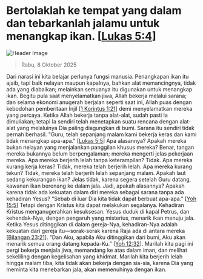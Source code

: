 
# Bertolaklah ke tempat yang dalam dan tebarkanlah jalamu untuk menangkap ikan. [[Lukas 5:4](http://alkitab.sabda.org/?Lukas%205:4)]

![Header Image](https://alkitab.app/slice/sunrise.jpg)

> Rabu, 8 Oktober 2025

Dari narasi ini kita belajar perlunya fungsi manusia. Penangkapan ikan itu ajaib, tapi baik nelayan maupun kapalnya, bahkan alat memancingnya, tidak ada yang diabaikan; melainkan semuanya itu digunakan untuk menangkap ikan. Begitu pula saat menyelamatkan jiwa, Allah bekerja melalui sarana; dan selama ekonomi anugerah berjalan seperti saat ini, Allah puas dengan kebodohan pemberitaan Injil [[1 Korintus 1:21](http://alkitab.sabda.org/?1%20Korintus%201:21)] demi menyelamatkan mereka yang percaya. Ketika Allah bekerja tanpa alat-alat, sudah pasti Ia dimuliakan; tetapi Ia sendiri telah menetapkan suatu rencana dengan alat-alat yang melaluinya Dia paling diagungkan di bumi. Sarana itu sendiri tidak pernah berhasil. "Guru, telah sepanjang malam kami bekerja keras dan kami tidak menangkap apa-apa." [[Lukas 5:5](http://alkitab.sabda.org/?Lukas%205:5)] Apa alasannya? Apakah mereka bukan nelayan yang menjalankan panggilan khusus mereka? Benar, tangan mereka bukannya belum berpengalaman; mereka mengerti jelas pekerjaan mereka. Apa mereka berjerih lelah tanpa keterampilan? Tidak. Apa mereka kurang kerja keras? Tidak, mereka telah berjerih lelah. Apa mereka kurang tekun? Tidak, mereka telah berjerih lelah sepanjang malam. Apakah laut sedang kekurangan ikan? Jelas tidak, karena segera setelah Guru datang, kawanan ikan berenang ke dalam jala. Jadi, apakah alasannya? Apakah karena tidak ada kekuatan dalam diri mereka sebagai sarana tanpa ada kehadiran Yesus? “Sebab di luar Dia kita tidak dapat berbuat apa-apa.” [[Yoh 15:5](http://alkitab.sabda.org/?Yoh%2015:5)] Tetapi dengan Kristus kita dapat melakukan segalanya. Kehadiran Kristus menganugerahkan kesuksesan. Yesus duduk di kapal Petrus, dan kehendak-Nya, dengan pengaruh yang misterius, menarik ikan menuju jala. Ketika Yesus ditinggikan di dalam gereja-Nya, kehadiran-Nya adalah kekuatan dari gereja itu—sorak-sorak karena Raja ada di antara mereka [[Bilangan 23:21](http://alkitab.sabda.org/?Bilangan%2023:21)]. “Dan Aku, apabila Aku ditinggikan dari bumi, Aku akan menarik semua orang datang kepada-Ku.” [[Yoh 12:32](http://alkitab.sabda.org/?Yoh%2012:32)]. Marilah kita pagi ini pergi bekerja menjala jiwa, memandang ke atas dalam iman, dan melihat sekeliling dengan kegelisahan yang khidmat. Marilah kita berjerih lelah hingga malam tiba, kita tidak akan bekerja dengan sia-sia, karena Dia yang meminta kita menebarkan jala, akan memenuhinya dengan ikan.
    
